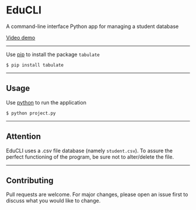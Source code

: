 # EduCLI
A command-line interface Python app for managing a student database

[Video demo](https://youtu.be/A8raDnVtq_4)

---
Use [pip](https://pip.pypa.io/en/stable/) to install the package `tabulate`
```
$ pip install tabulate
```

---

## Usage
Use [python](https://www.python.org/) to run the application
```
$ python project.py
```

---

## Attention
EduCLI uses a .csv file database (namely `student.csv`). To assure the perfect functioning of the program, be sure not to alter/delete the file.

---

## Contributing
Pull requests are welcome. For major changes, please open an issue first
to discuss what you would like to change.